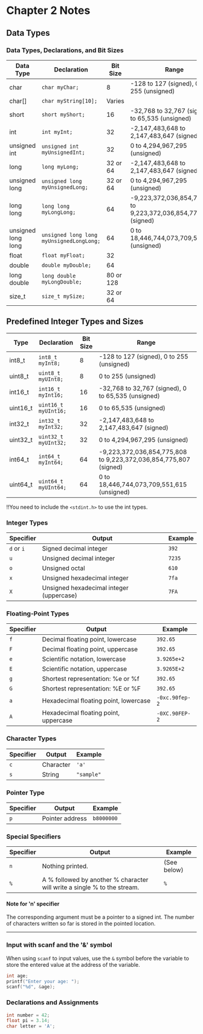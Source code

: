 # Chapter 2 Notes

## Data Types

### Data Types, Declarations, and Bit Sizes

| Data Type           | Declaration                     | Bit Size    | Range                                               |
| ------------------- | ------------------------------- | ----------- | --------------------------------------------------- |
| char                | `char myChar;`                  | 8           | -128 to 127 (signed), 0 to 255 (unsigned)            |
| char[]              | `char myString[10];`            | Varies      |                                                     |
| short               | `short myShort;`                | 16          | -32,768 to 32,767 (signed), 0 to 65,535 (unsigned)  |
| int                 | `int myInt;`                    | 32          | -2,147,483,648 to 2,147,483,647 (signed)             |
| unsigned int        | `unsigned int myUnsignedInt;`   | 32          | 0 to 4,294,967,295 (unsigned)                       |
| long                | `long myLong;`                  | 32 or 64    | -2,147,483,648 to 2,147,483,647 (signed)            |
| unsigned long       | `unsigned long myUnsignedLong;` | 32 or 64    | 0 to 4,294,967,295 (unsigned)                      |
| long long           | `long long myLongLong;`         | 64          | -9,223,372,036,854,775,808 to 9,223,372,036,854,775,807 (signed) |
| unsigned long long  | `unsigned long long myUnsignedLongLong;` | 64      | 0 to 18,446,744,073,709,551,615 (unsigned)          |
| float               | `float myFloat;`                | 32          |                                                     |
| double              | `double myDouble;`              | 64          |                                                     |
| long double         | `long double myLongDouble;`     | 80 or 128   |                                                     |
| size_t              | `size_t mySize;`                | 32 or 64    |                                                     |

## Predefined Integer Types and Sizes

| Type                   | Declaration                       | Bit Size    | Range                                               |
| ---------------------- | --------------------------------- | ----------- | --------------------------------------------------- |
| int8_t                 | `int8_t myInt8;`                  | 8           | -128 to 127 (signed), 0 to 255 (unsigned)            |
| uint8_t                | `uint8_t myUInt8;`                | 8           | 0 to 255 (unsigned)                                 |
| int16_t                | `int16_t myInt16;`                | 16          | -32,768 to 32,767 (signed), 0 to 65,535 (unsigned)  |
| uint16_t               | `uint16_t myUInt16;`              | 16          | 0 to 65,535 (unsigned)                              |
| int32_t                | `int32_t myInt32;`                | 32          | -2,147,483,648 to 2,147,483,647 (signed)             |
| uint32_t               | `uint32_t myUInt32;`              | 32          | 0 to 4,294,967,295 (unsigned)                       |
| int64_t                | `int64_t myInt64;`                | 64          | -9,223,372,036,854,775,808 to 9,223,372,036,854,775,807 (signed) |
| uint64_t               | `uint64_t myUInt64;`              | 64          | 0 to 18,446,744,073,709,551,615 (unsigned)          |

!!You need to include the `<stdint.h>` to use the int types.

### Integer Types

| Specifier | Output                         | Example  |
|-----------|--------------------------------|----------|
| `d` or `i` | Signed decimal integer         | `392`    |
| `u`         | Unsigned decimal integer       | `7235`   |
| `o`         | Unsigned octal                 | `610`    |
| `x`         | Unsigned hexadecimal integer   | `7fa`    |
| `X`         | Unsigned hexadecimal integer (uppercase) | `7FA` |

### Floating-Point Types

| Specifier | Output                                    | Example     |
|-----------|-------------------------------------------|-------------|
| `f`         | Decimal floating point, lowercase        | `392.65`      |
| `F`         | Decimal floating point, uppercase        | `392.65`      |
| `e`         | Scientific notation, lowercase            | `3.9265e+2`   |
| `E`         | Scientific notation, uppercase            | `3.9265E+2`   |
| `g`         | Shortest representation: %e or %f        | `392.65`      |
| `G`         | Shortest representation: %E or %F        | `392.65`      |
| `a`         | Hexadecimal floating point, lowercase    | `-0xc.90fep-2`|
| `A`         | Hexadecimal floating point, uppercase    | `-0XC.90FEP-2`|

### Character Types

| Specifier | Output        | Example |
|-----------|---------------|---------|
| `c`         | Character     | `'a'`     |
| `s`         | String        | `"sample"`|

### Pointer Type

| Specifier | Output             | Example    |
|-----------|--------------------|------------|
| `p`         | Pointer address    | `b8000000`   |

### Special Specifiers

| Specifier | Output                                        | Example       |
|-----------|-----------------------------------------------|---------------|
| `n`         | Nothing printed.                             | (See below)   |
| `%`         | A % followed by another % character will write a single % to the stream. | `%`            |

#### Note for 'n' specifier

The corresponding argument must be a pointer to a signed int.
The number of characters written so far is stored in the pointed location.

---

### Input with scanf and the '&' symbol

When using `scanf` to input values, use the `&` symbol before the variable to store the entered value at the address of the variable.

```c
int age;
printf("Enter your age: ");
scanf("%d", &age);
```

### Declarations and Assignments

```c
int number = 42;
float pi = 3.14;
char letter = 'A';
